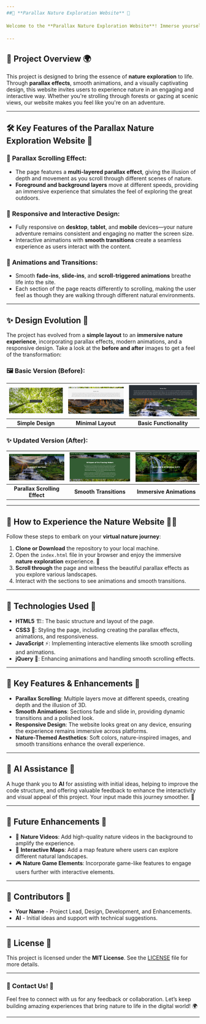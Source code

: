 ```yaml
---
##🌿 **Parallax Nature Exploration Website** 🌳

Welcome to the **Parallax Nature Exploration Website**! Immerse yourself in the beauty of nature with this interactive and visually stunning landing page. The page uses **parallax scrolling** effects to create a dynamic experience, as if you’re exploring nature’s wonders right from your screen.

---
```


## 🎉 **Project Overview** 🌍

This project is designed to bring the essence of **nature exploration** to life. Through **parallax effects**, smooth animations, and a visually captivating design, this website invites users to experience nature in an engaging and interactive way. Whether you're strolling through forests or gazing at scenic views, our website makes you feel like you're on an adventure.

---

## 🛠 **Key Features of the Parallax Nature Exploration Website** 🌿

### 🌲 **Parallax Scrolling Effect**:
- The page features a **multi-layered parallax effect**, giving the illusion of depth and movement as you scroll through different scenes of nature.
- **Foreground and background layers** move at different speeds, providing an immersive experience that simulates the feel of exploring the great outdoors.

### 🌻 **Responsive and Interactive Design**:
- Fully responsive on **desktop**, **tablet**, and **mobile** devices—your nature adventure remains consistent and engaging no matter the screen size.
- Interactive animations with **smooth transitions** create a seamless experience as users interact with the content.

### 🦋 **Animations and Transitions**:
- Smooth **fade-ins**, **slide-ins**, and **scroll-triggered animations** breathe life into the site.
- Each section of the page reacts differently to scrolling, making the user feel as though they are walking through different natural environments.

---

## ✨ **Design Evolution** 🍃

The project has evolved from a **simple layout** to an **immersive nature experience**, incorporating parallax effects, modern animations, and a responsive design. Take a look at the **before and after** images to get a feel of the transformation:

### 🖼️ **Basic Version (Before)**:

| ![Basic Version of Parallax Website](basic1.png) | ![Basic Version of Parallax Website](basic2.png) | ![Basic Version of Parallax Website](basic3.png) |
|:------------------------------------------------------:|:------------------------------------------------------:|:------------------------------------------------------:|
| **Simple Design**                                      | **Minimal Layout**                                      | **Basic Functionality**                                 |

### ✨ **Updated Version (After)**:

| ![Updated Version of Parallax Website](update1.png) | ![Updated Version of Parallax Website](update2.png) | ![Updated Version of Parallax Website](update3.png) |
|:--------------------------------------------------------:|:--------------------------------------------------------:|:--------------------------------------------------------:|
| **Parallax Scrolling Effect**                            | **Smooth Transitions**                                   | **Immersive Animations**                                  |

---

## 🚀 **How to Experience the Nature Website** 🧑‍💻

Follow these steps to embark on your **virtual nature journey**:

1. **Clone or Download** the repository to your local machine.
2. Open the `index.html` file in your browser and enjoy the immersive **nature exploration** experience. 🌳
3. **Scroll through** the page and witness the beautiful parallax effects as you explore various landscapes.
4. Interact with the sections to see animations and smooth transitions.

---

## 🔧 **Technologies Used** 🌱

- **HTML5** 🏗️: The basic structure and layout of the page.
- **CSS3** 🎨: Styling the page, including creating the parallax effects, animations, and responsiveness.
- **JavaScript** ⚡: Implementing interactive elements like smooth scrolling and animations.
- **jQuery** 🌿: Enhancing animations and handling smooth scrolling effects.

---

## 🌱 **Key Features & Enhancements** 🍃

- **Parallax Scrolling**: Multiple layers move at different speeds, creating depth and the illusion of 3D.
- **Smooth Animations**: Sections fade and slide in, providing dynamic transitions and a polished look.
- **Responsive Design**: The website looks great on any device, ensuring the experience remains immersive across platforms.
- **Nature-Themed Aesthetics**: Soft colors, nature-inspired images, and smooth transitions enhance the overall experience.

---

## 🤖 **AI Assistance** 🌟

A huge thank you to **AI** for assisting with initial ideas, helping to improve the code structure, and offering valuable feedback to enhance the interactivity and visual appeal of this project. Your input made this journey smoother. 🙏

---

## 🌱 **Future Enhancements** 🌿

- 🎥 **Nature Videos**: Add high-quality nature videos in the background to amplify the experience.
- 📝 **Interactive Maps**: Add a map feature where users can explore different natural landscapes.
- 🎮 **Nature Game Elements**: Incorporate game-like features to engage users further with interactive elements.

---

## 🙌 **Contributors** 🌟

- **Your Name** - Project Lead, Design, Development, and Enhancements.
- **AI** - Initial ideas and support with technical suggestions.

---

## 📜 **License** 📑

This project is licensed under the **MIT License**. See the [LICENSE](LICENSE) file for more details.

---

### 🌟 **Contact Us!** 🌿

Feel free to connect with us for any feedback or collaboration. Let’s keep building amazing experiences that bring nature to life in the digital world! 🌍

---


